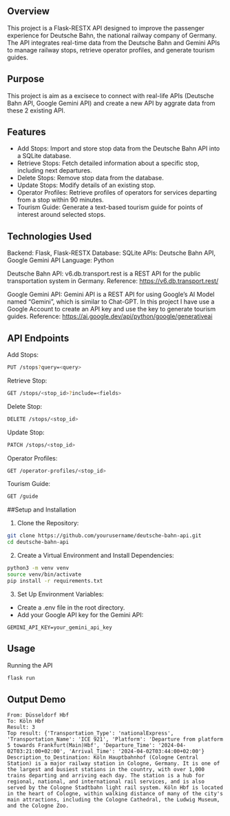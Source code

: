 ## Overview
This project is a Flask-RESTX API designed to improve the passenger experience for Deutsche Bahn, the national railway company of Germany. The API integrates real-time data from the Deutsche Bahn and Gemini APIs to manage railway stops, retrieve operator profiles, and generate tourism guides.

## Purpose
This project is aim as a excisece to connect with real-life APIs (Deutsche Bahn API, Google Gemini API) and create a new API by aggrate data from these 2 existing API.

## Features
- Add Stops: Import and store stop data from the Deutsche Bahn API into a SQLite database.
- Retrieve Stops: Fetch detailed information about a specific stop, including next departures.
- Delete Stops: Remove stop data from the database.
- Update Stops: Modify details of an existing stop.
- Operator Profiles: Retrieve profiles of operators for services departing from a stop within 90 minutes.
- Tourism Guide: Generate a text-based tourism guide for points of interest around selected stops.


## Technologies Used
Backend: Flask, Flask-RESTX
Database: SQLite
APIs: Deutsche Bahn API, Google Gemini API
Language: Python

Deutsche Bahn API: v6.db.transport.rest is a REST API for the public
transportation system in Germany. 
Reference: https://v6.db.transport.rest/

Google Gemini API: Gemini API is a REST API for using Google’s AI Model named
“Gemini”, which is similar to Chat-GPT. In this project I have 
use a Google Account to create an API key and use the key to generate tourism guides.
Reference: https://ai.google.dev/api/python/google/generativeai

## API Endpoints
Add Stops: 
```bash
PUT /stops?query=<query>
```
Retrieve Stop:
```bash 
GET /stops/<stop_id>?include=<fields>
```
Delete Stop: 
```bash
DELETE /stops/<stop_id>
```
Update Stop: 
```bash
PATCH /stops/<stop_id>
```
Operator Profiles: 
```bash
GET /operator-profiles/<stop_id>
```
Tourism Guide: 
```bash
GET /guide
```

##Setup and Installation
1. Clone the Repository:
```bash
git clone https://github.com/yourusername/deutsche-bahn-api.git
cd deutsche-bahn-api
```
2. Create a Virtual Environment and Install Dependencies:
```bash
python3 -m venv venv
source venv/bin/activate
pip install -r requirements.txt
```
3. Set Up Environment Variables:
- Create a .env file in the root directory.
- Add your Google API key for the Gemini API:
```
GEMINI_API_KEY=your_gemini_api_key
```

## Usage
Running the API
```bash
flask run
```

## Output Demo
```
From: Düsseldorf Hbf
To: Köln Hbf
Result: 3
Top result: {'Transportation_Type': 'nationalExpress', 'Transportation_Name': 'ICE 921', 'Platform': 'Departure from platform 5 towards Frankfurt(Main)Hbf', 'Departure_Time': '2024-04-02T03:21:00+02:00', 'Arrival_Time': '2024-04-02T03:44:00+02:00'}
Description_to_Destination: Köln Hauptbahnhof (Cologne Central Station) is a major railway station in Cologne, Germany. It is one of the largest and busiest stations in the country, with over 1,000 trains departing and arriving each day. The station is a hub for regional, national, and international rail services, and is also served by the Cologne Stadtbahn light rail system. Köln Hbf is located in the heart of Cologne, within walking distance of many of the city's main attractions, including the Cologne Cathedral, the Ludwig Museum, and the Cologne Zoo.
```

